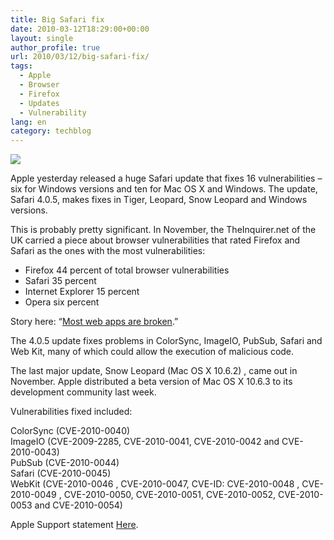 ```yaml
---
title: Big Safari fix
date: 2010-03-12T18:29:00+00:00
layout: single
author_profile: true
url: 2010/03/12/big-safari-fix/
tags:
  - Apple
  - Browser
  - Firefox
  - Updates
  - Vulnerability
lang: en
category: techblog
---
```

[![](http://4.bp.blogspot.com/_vaUVXcmC3OI/S5qA7yBZAZI/AAAAAAAABQ8/Z7FB10YpscQ/s640/safari512px.jpg)](http://4.bp.blogspot.com/_vaUVXcmC3OI/S5qA7yBZAZI/AAAAAAAABQ8/Z7FB10YpscQ/s1600-h/safari512px.jpg)

Apple yesterday released a huge Safari update that fixes 16 vulnerabilities – six for Windows versions and ten for Mac OS X and Windows. The update, Safari 4.0.5, makes fixes in Tiger, Leopard, Snow Leopard and Windows versions.

This is probably pretty significant. In November, the TheInquirer.net of the UK carried a piece about browser vulnerabilities that rated Firefox and Safari as the ones with the most vulnerabilities:

  * Firefox 44 percent of total browser vulnerabilities
  * Safari 35 percent
  * Internet Explorer 15 percent
  * Opera six percent

Story here: “[Most web apps are broken](http://www.theinquirer.net/inquirer/news/1561632/most-web-apps-broken).”

The 4.0.5 update fixes problems in ColorSync, ImageIO, PubSub, Safari and Web Kit, many of which could allow the execution of malicious code.

The last major update, Snow Leopard (Mac OS X 10.6.2) , came out in November. Apple distributed a beta version of Mac OS X 10.6.3 to its development community last week.

Vulnerabilities fixed included:

ColorSync (CVE-2010-0040)  
ImageIO (CVE-2009-2285, CVE-2010-0041, CVE-2010-0042 and CVE-2010-0043)  
PubSub (CVE-2010-0044)  
Safari (CVE-2010-0045)  
WebKit (CVE-2010-0046 , CVE-2010-0047, CVE-ID: CVE-2010-0048 , CVE-2010-0049 , CVE-2010-0050, CVE-2010-0051, CVE-2010-0052, CVE-2010-0053 and CVE-2010-0054)

Apple Support statement [Here](http://support.apple.com/kb/HT4070).